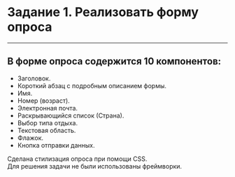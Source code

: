 # Задание 1. Реализовать форму опроса

___

## В форме опроса содержится 10 компонентов:
- Заголовок.
- Короткий абзац с подробным описанием формы.
- Имя.
- Номер (возраст). 
- Электронная почта. 
- Раскрывающийся список (Страна).
- Выбор типа отдыха.
- Текстовая область.
- Флажок.
- Кнопка отправки данных.

Сделана стилизация опроса при помощи CSS. \
Для решения задачи не были использованы фреймворки.